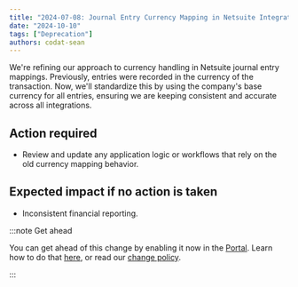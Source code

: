 ```yaml
---
title: "2024-07-08: Journal Entry Currency Mapping in Netsuite Integration"
date: "2024-10-10"
tags: ["Deprecation"]
authors: codat-sean
---
```


We're refining our approach to currency handling in Netsuite journal entry mappings. Previously, entries were recorded in the currency of the transaction. Now, we'll standardize this by using the company's base currency for all entries, ensuring we are keeping consistent and accurate across all integrations.

## Action required

- Review and update any application logic or workflows that rely on the old currency mapping behavior.

## Expected impact if no action is taken

- Inconsistent financial reporting.

:::note Get ahead

You can get ahead of this change by enabling it now in the [Portal](https://app.codat.io/developers/api-deprecations). Learn how to do that [here](https://docs.codat.io/configure/portal/developers), or read our [change policy](https://docs.codat.io/using-the-api/change-policy).

:::